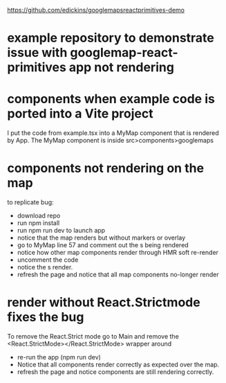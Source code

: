 https://github.com/edickins/googlemapsreactprimitives-demo

# example repository to demonstrate issue with googlemap-react-primitives app not rendering

# components when example code is ported into a Vite project

I put the code from example.tsx into a MyMap component that is rendered by App.
The MyMap component is inside src>components>googlemaps

# components not rendering on the map

to replicate bug:

- download repo
- run npm install
- run npm run dev to launch app
- notice that the map renders but without markers or overlay
- go to MyMap line 57 and comment out the s being rendered
- notice how other map components render through HMR soft re-render
- uncomment the code
- notice the s render.
- refresh the page and notice that all map components no-longer render

# render without React.Strictmode fixes the bug

To remove the React.Strict mode go to Main and remove the <React.StrictMode></React.StrictMode> wrapper around

- re-run the app (npm run dev)
- Notice that all components render correctly as expected over the map.
- refresh the page and notice components are still rendering correctly.
